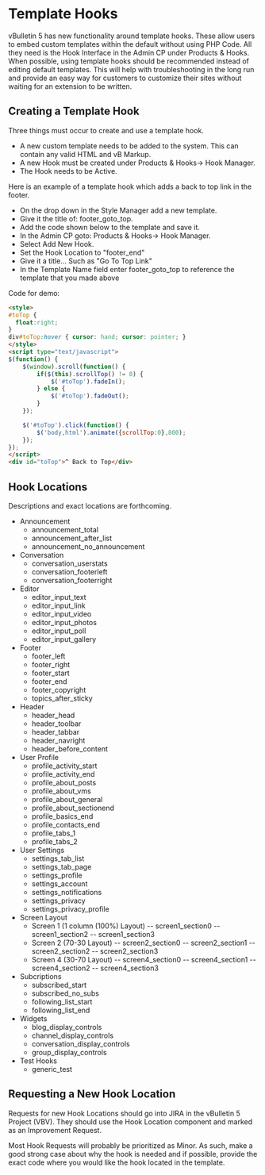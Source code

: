 # Template Hooks

vBulletin 5 has new functionality around template hooks. These allow users to embed custom templates within the default without using PHP Code. All they need is the Hook Interface in the Admin CP under Products & Hooks. When possible, using template hooks should be recommended instead of editing default templates. This will help with troubleshooting in the long run and provide an easy way for customers to customize their sites without waiting for an extension to be written.

## Creating a Template Hook

Three things must occur to create and use a template hook.

- A new custom template needs to be added to the system. This can contain any valid HTML and vB Markup.
- A new Hook must be created under Products & Hooks-> Hook Manager.
- The Hook needs to be Active.

Here is an example of a template hook which adds a back to top link in the footer.

- On the drop down in the Style Manager add a new template.
- Give it the title of: footer_goto_top.
- Add the code shown below to the template and save it.
- In the Admin CP goto: Products & Hooks-> Hook Manager.
- Select Add New Hook.
- Set the Hook Location to "footer_end"
- Give it a title... Such as "Go To Top Link"
- In the Template Name field enter footer_goto_top to reference the template that you made above

Code for demo:

```html
<style>
#toTop {
  float:right;
}
div#toTop:hover { cursor: hand; cursor: pointer; }
</style>
<script type="text/javascript">
$(function() {
    $(window).scroll(function() {
        if($(this).scrollTop() != 0) {
            $('#toTop').fadeIn();    
        } else {
            $('#toTop').fadeOut();
        }
    });

    $('#toTop').click(function() {
        $('body,html').animate({scrollTop:0},800);
    });
});
</script>
<div id="toTop">^ Back to Top</div>
```

## Hook Locations

Descriptions and exact locations are forthcoming.

- Announcement
  - announcement_total
  - announcement_after_list
  - announcement_no_announcement
- Conversation
  - conversation_userstats
  - conversation_footerleft
  - conversation_footerright
- Editor
  - editor_input_text
  - editor_input_link
  - editor_input_video
  - editor_input_photos
  - editor_input_poll
  - editor_input_gallery
- Footer
  - footer_left
  - footer_right
  - footer_start
  - footer_end
  - footer_copyright
  - topics_after_sticky
- Header
  - header_head
  - header_toolbar
  - header_tabbar
  - header_navright
  - header_before_content
- User Profile
  - profile_activity_start
  - profile_activity_end
  - profile_about_posts
  - profile_about_vms
  - profile_about_general
  - profile_about_sectionend
  - profile_basics_end
  - profile_contacts_end
  - profile_tabs_1
  - profile_tabs_2
- User Settings
  - settings_tab_list
  - settings_tab_page
  - settings_profile
  - settings_account
  - settings_notifications
  - settings_privacy
  - settings_privacy_profile
- Screen Layout
  - Screen 1 (1 column (100%) Layout)
  -- screen1_section0
  -- screen1_section2
  -- screen1_section3
  - Screen 2 (70-30 Layout)
  -- screen2_section0
  -- screen2_section1
  -- screen2_section2
  -- screen2_section3
  - Screen 4 (30-70 Layout)
  -- screen4_section0
  -- screen4_section1
  -- screen4_section2
  -- screen4_section3
- Subcriptions
  - subscribed_start
  - subscribed_no_subs
  - following_list_start
  - following_list_end
- Widgets
  - blog_display_controls
  - channel_display_controls
  - conversation_display_controls
  - group_display_controls
- Test Hooks
  - generic_test

## Requesting a New Hook Location

Requests for new Hook Locations should go into JIRA in the vBulletin 5 Project (VBV). They should use the Hook Location component and marked as an Improvement Request.

Most Hook Requests will probably be prioritized as Minor. As such, make a good strong case about why the hook is needed and if possible, provide the exact code where you would like the hook located in the template.
